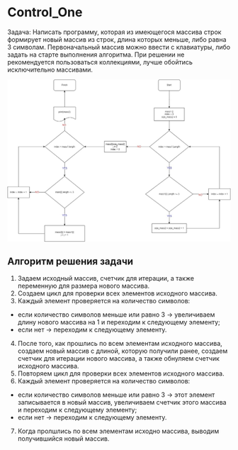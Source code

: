 # Control_One
Задача: Написать программу, которая из имеющегося массива строк формирует новый массив из строк, длина которых меньше, либо равна 3 символам. Первоначальный массив можно ввести с клавиатуры, либо задать на старте выполнения алгоритма. При решении не рекомендуется пользоваться коллекциями, лучше обойтись исключительно массивами.  

![Блок-схема](Algoritm.jpg)

## Алгоритм решения задачи
1. Задаем исходный массив, счетчик для итерации, а также переменную для размера нового массива.
2. Создаем цикл для проверки всех элементов исходного массива.
3. Каждый элемент проверяется на количество символов:
* если количество символов меньше или равно 3 -> увеличиваем длину нового массива на 1 и переходим к следующему элементу;
* если нет -> переходим к следующему элементу.
4. После того, как прошлись по всем элементам исходного массива, создаем новый массив с длиной, которую получили ранее, создаем счетчик для итерации нового массива, а также обнуляем счетчик исходного массива.
5. Повторяем цикл для проверки всех элементов исходного массива.
6. Каждый элемент проверяется на количество символов:
* если количество символов меньше или равно 3 -> этот элемент записывается в новый массив, увеличиваем счетчик этого массива и переходим к следующему элементу;
* если нет -> переходим к следующему элементу.
7. Когда пролшлись по всем элементам исходно массива, выводим получившийся новый массив.